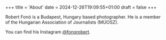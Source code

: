 +++
title = 'About'
date = 2024-12-26T19:09:55+01:00
draft = false
+++

Robert Fonó is a Budapest, Hungary based photographer. He is a member of the Hungarian Association of Journalists (MÚOSZ).

You can find his Instagram [@fonorobert](https://instagram.com/fonorobert).
